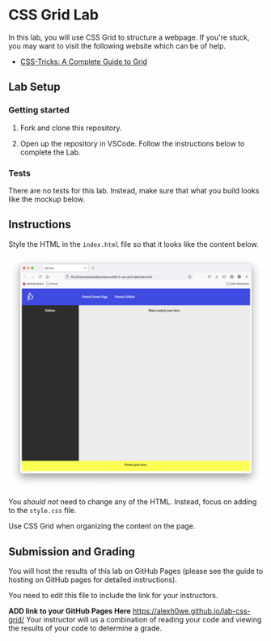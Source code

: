 # CSS Grid Lab

In this lab, you will use CSS Grid to structure a webpage. If you're stuck, you may want to visit the following website which can be of help.

- [CSS-Tricks: A Complete Guide to Grid](https://css-tricks.com/snippets/css/complete-guide-grid/)

## Lab Setup

### Getting started

1. Fork and clone this repository.

1. Open up the repository in VSCode. Follow the instructions below to complete the Lab.

### Tests

There are no tests for this lab. Instead, make sure that what you build looks like the mockup below.

## Instructions

Style the HTML in the `index.html` file so that it looks like the content below.

![Example mockup with header, sidebar, main area, and footer.](./assets/mockup.png)

You _should not_ need to change any of the HTML. Instead, focus on adding to the `style.css` file.

Use CSS Grid when organizing the content on the page.

## Submission and Grading

You will host the results of this lab on GitHub Pages (please see the guide to hosting on GitHub pages for detailed instructions).

You need to edit this file to include the link for your instructors.

**ADD link to your GitHub Pages Here**
https://alexh0we.github.io/lab-css-grid/
Your instructor will us a combination of reading your code and viewing the results of your code to determine a grade.
